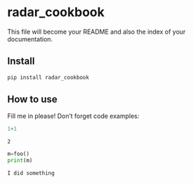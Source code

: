 radar_cookbook
================

<!-- WARNING: THIS FILE WAS AUTOGENERATED! DO NOT EDIT! -->

This file will become your README and also the index of your
documentation.

## Install

``` sh
pip install radar_cookbook
```

## How to use

Fill me in please! Don’t forget code examples:

``` python
1+1
```

    2

``` python
m=foo()
print(m)
```

    I did something
